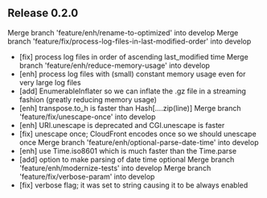 ## Release 0.2.0
Merge branch 'feature/enh/rename-to-optimized' into develop
Merge branch 'feature/fix/process-log-files-in-last-modified-order' into develop
- [fix] process log files in order of ascending last_modified time
Merge branch 'feature/enh/reduce-memory-usage' into develop
- [enh] process log files with (small) constant memory usage even for very large log files
- [add] EnumerableInflater so we can inflate the .gz file in a streaming fashion (greatly reducing memory usage)
- [enh] transpose.to_h is faster than Hash[....zip(line)]
Merge branch 'feature/fix/unescape-once' into develop
- [enh] URI.unescape is deprecated and CGI.unescape is faster
- [fix] unescape once; CloudFront encodes once so we should unescape once
Merge branch 'feature/enh/optional-parse-date-time' into develop
- [enh] use Time.iso8601 which is much faster than the Time.parse
- [add] option to make parsing of date time optional
Merge branch 'feature/enh/modernize-tests' into develop
Merge branch 'feature/fix/verbose-param' into develop
- [fix] verbose flag; it was set to string causing it to be always enabled



